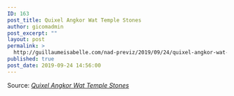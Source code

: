 ```yaml
---
ID: 163
post_title: Quixel Angkor Wat Temple Stones
author: gicomadmin
post_excerpt: ""
layout: post
permalink: >
  http://guillaumeisabelle.com/nad-previz/2019/09/24/quixel-angkor-wat-temple-stones/
published: true
post_date: 2019-09-24 14:56:00
---
```

Source: *[Quixel Angkor Wat Temple Stones][1]*

 [1]: https://quixel.com/assets/tixjegefa